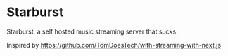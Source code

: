 # Starburst

Starburst, a self hosted music streaming server that sucks.

Inspired by <https://github.com/TomDoesTech/with-streaming-with-next.js>
